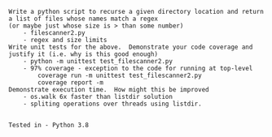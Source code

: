 
    Write a python script to recurse a given directory location and return a list of files whose names match a regex
    (or maybe just whose size is > than some number)
        - filescanner2.py
        - regex and size limits
    Write unit tests for the above.  Demonstrate your code coverage and justify it (i.e. why is this good enough)
        - python -m unittest test_filescanner2.py
        - 97% coverage - exception to the code for running at top-level
            coverage run -m unittest test_filescanner2.py
            coverage report -m
    Demonstrate execution time.  How might this be improved
        - os.walk 6x faster than listdir solution
        - spliting operations over threads using listdir.

    
    Tested in - Python 3.8